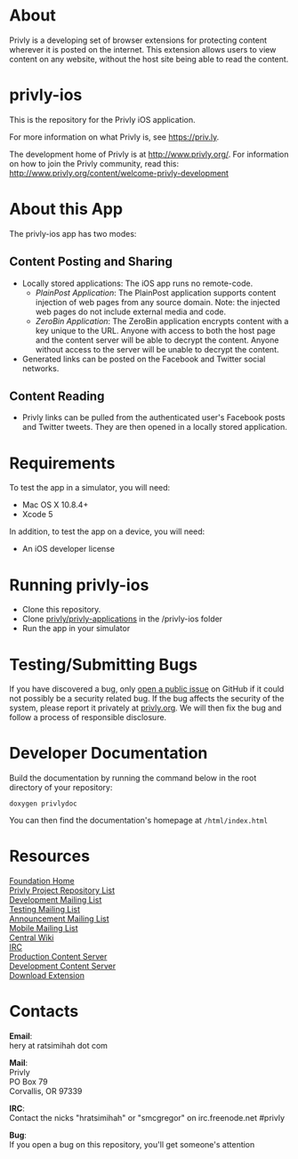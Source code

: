 About
=====
Privly is a developing set of browser extensions for protecting content wherever it is posted on the internet. This extension allows users to view content on any website, without the host site being able to read the content. 

privly-ios
==========

This is the repository for the Privly iOS application. 

For more information on what Privly is, see https://priv.ly.

The development home of Privly is at http://www.privly.org/. For information on how to join the Privly community, read this: http://www.privly.org/content/welcome-privly-development

About this App
==============

The privly-ios app has two modes:

Content Posting and Sharing
---------------------------

+ Locally stored applications: The iOS app runs no remote-code.
  + *PlainPost Application*: The PlainPost application supports content injection of web pages from any source domain. Note: the injected web pages do not include external media and code.
  + *ZeroBin Application*: The ZeroBin application encrypts content with a key unique to the URL. Anyone with access to both the host page and the content server will be able to decrypt the content. Anyone without access to the server will be unable to decrypt the content.
+ Generated links can be posted on the Facebook and Twitter social networks.

Content Reading
---------------

+ Privly links can be pulled from the authenticated user's Facebook posts and Twitter tweets. They are then opened in a locally stored application.

Requirements
============

To test the app in a simulator, you will need:

+ Mac OS X 10.8.4+
+ Xcode 5

In addition, to test the app on a device, you will need:

+ An iOS developer license

Running privly-ios
==================

+ Clone this repository.
+ Clone [privly/privly-applications][1] in the /privly-ios folder
+ Run the app in your simulator

Testing/Submitting Bugs
=======================

If you have discovered a bug, only [open a public issue][2] on GitHub if it could not possibly be a security related bug. If the bug affects the security of the system, please report it privately at [privly.org][3]. We will then fix the bug and follow a process of responsible disclosure.

Developer Documentation
=======================

Build the documentation by running the command below in the root directory of your repository:  

`doxygen privlydoc`

You can then find the documentation's homepage at `/html/index.html`

Resources
=========

[Foundation Home](http://www.privly.org)  
[Privly Project Repository List](https://github.com/privly)  
[Development Mailing List](http://groups.google.com/group/privly)  
[Testing Mailing List](http://groups.google.com/group/privly-test)  
[Announcement Mailing List](http://groups.google.com/group/privly-announce)  
[Mobile Mailing List](http://groups.google.com/group/privly-mobile)  
[Central Wiki](https://github.com/privly/privly-organization/wiki)  
[IRC](http://www.privly.org/content/irc)  
[Production Content Server](https://privlyalpha.org)  
[Development Content Server](https://dev.privly.org)  
[Download Extension](https://priv.ly/pages/download)

Contacts
========

**Email**:  
hery at ratsimihah dot com

**Mail**:  
Privly  
PO Box 79  
Corvallis, OR 97339  

**IRC**:  
Contact the nicks "hratsimihah" or "smcgregor" on irc.freenode.net #privly

**Bug**:  
If you open a bug on this repository, you'll get someone's attention

[1]: https://github.com/privly/privly-applications
[2]: https://github.com/privly/privly-ios/issues/new
[3]: http://www.privly.org/content/bug-report
